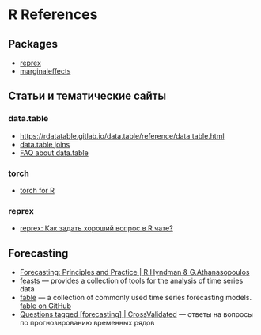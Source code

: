 # R References

## Packages
* [reprex](https://reprex.tidyverse.org/index.html)
* [marginaleffects](https://vincentarelbundock.github.io/marginaleffects/)

## Статьи и тематические сайты
### data.table
* https://rdatatable.gitlab.io/data.table/reference/data.table.html
* [data.table joins](https://gist.github.com/nacnudus/ef3b22b79164bbf9c0ebafbf558f22a0)
* [FAQ about data.table](https://cran.r-project.org/web/packages/data.table/vignettes/datatable-faq.html#why-does-xy-return-all-the-columns-from-y-too-shouldnt-it-return-a-subset-of-x)

### torch
* [torch for R](https://torch.mlverse.org/)

### reprex
* [reprex: Как задать хороший вопрос в R чате?](https://ubogoeva.github.io/R_question_how_to_ask.html)

## Forecasting
* [Forecasting: Principles and Practice | R.Hyndman & G.Athanasopoulos](https://otexts.com/fpp3/)
* [feasts](https://feasts.tidyverts.org/) — provides a collection of tools for the analysis of time series data
* [fable](https://fable.tidyverts.org/) —  a collection of commonly used time series forecasting models. [fable on GitHub](https://github.com/tidyverts/fable)
* [Questions tagged [forecasting] | CrossValidated](https://stats.stackexchange.com/tags/forecasting) — ответы на вопросы по прогнозированию временных рядов
